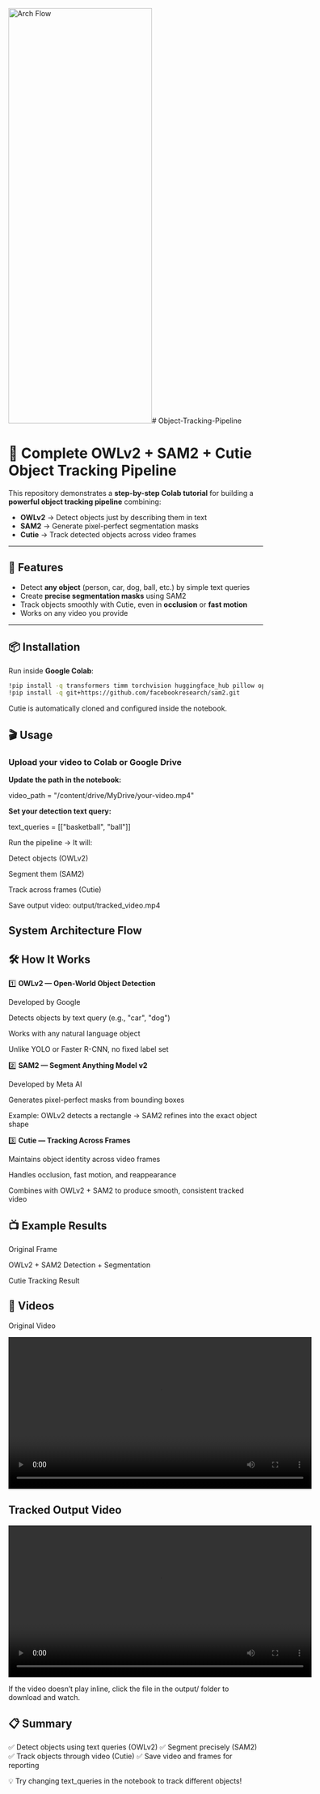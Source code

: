 <img width="284" height="820" alt="Arch Flow" src="https://github.com/user-attachments/assets/9b6a93b8-d011-4fda-ad38-8c6e9531adea" /># Object-Tracking-Pipeline

# 🎯 Complete OWLv2 + SAM2 + Cutie Object Tracking Pipeline

This repository demonstrates a **step-by-step Colab tutorial** for building a **powerful object tracking pipeline** combining:

- **OWLv2** → Detect objects just by describing them in text  
- **SAM2** → Generate pixel-perfect segmentation masks  
- **Cutie** → Track detected objects across video frames  

---

## 🚀 Features
- Detect **any object** (person, car, dog, ball, etc.) by simple text queries
- Create **precise segmentation masks** using SAM2
- Track objects smoothly with Cutie, even in **occlusion** or **fast motion**
- Works on any video you provide

---

## 📦 Installation
Run inside **Google Colab**:

```bash
!pip install -q transformers timm torchvision huggingface_hub pillow opencv-python matplotlib
!pip install -q git+https://github.com/facebookresearch/sam2.git
```
Cutie is automatically cloned and configured inside the notebook.

## 🎬 Usage

### Upload your video to Colab or Google Drive

**Update the path in the notebook:**

video_path = "/content/drive/MyDrive/your-video.mp4"

**Set your detection text query:**

text_queries = [["basketball", "ball"]]

Run the pipeline → It will:

Detect objects (OWLv2)

Segment them (SAM2)

Track across frames (Cutie)

Save output video: output/tracked_video.mp4
## System Architecture Flow

## 🛠️ How It Works
1️⃣ **OWLv2 — Open-World Object Detection**

Developed by Google

Detects objects by text query (e.g., "car", "dog")

Works with any natural language object

Unlike YOLO or Faster R-CNN, no fixed label set

2️⃣ **SAM2 — Segment Anything Model v2**

Developed by Meta AI

Generates pixel-perfect masks from bounding boxes

Example: OWLv2 detects a rectangle → SAM2 refines into the exact object shape

3️⃣ **Cutie — Tracking Across Frames**

Maintains object identity across video frames

Handles occlusion, fast motion, and reappearance

Combines with OWLv2 + SAM2 to produce smooth, consistent tracked video

## 📺 Example Results
Original Frame

OWLv2 + SAM2 Detection + Segmentation

Cutie Tracking Result

## 🎥 Videos
Original Video

<video src="output/original_video.mp4" width="600" controls></video>

## Tracked Output Video

<video src="output/tracked_video.mp4" width="600" controls></video>

If the video doesn’t play inline, click the file in the output/ folder to download and watch.

## 📋 Summary

✅ Detect objects using text queries (OWLv2)
✅ Segment precisely (SAM2)
✅ Track objects through video (Cutie)
✅ Save video and frames for reporting

💡 Try changing text_queries in the notebook to track different objects!
